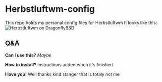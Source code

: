 # Herbstluftwm-config

This repo holds my personal config files for Herbstluftwm
It looks like this:
![Herbstluftwm on DragonflyBSD](https://imgur.com/GbpHrpH)

## Q&A

**Can I use this?** *Maybe*

**How to install?** Instructions added when it's finished

**I love you!** Well thanks kind stanger that is totaly not me
